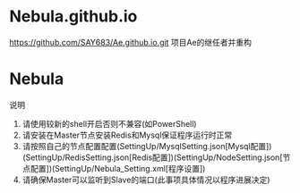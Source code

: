 # Nebula.github.io
https://github.com/SAY683/Ae.github.io.git 项目Ae的继任者并重构
<h1>Nebula</h1>
<div>
<p>说明</P>
<ol>
<li>请使用较新的shell开启否则不兼容(如PowerShell)</li>
<li>请安装在Master节点安装Redis和Mysql保证程序运行时正常</li>
<li>请按照自己的节点配置配置(SettingUp/MysqlSetting.json[Mysql配置])(SettingUp/RedisSetting.json[Redis配置])(SettingUp/NodeSetting.json[节点配置])(SettingUp/Nebula_Setting.xml[程序设置])</li>
<li>请确保Master可以监听到Slave的端口(此事项具体情况以程序进展决定)</li>
</ol>
</div>
